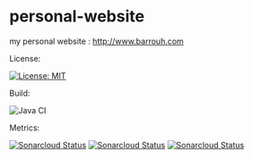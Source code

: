 # personal-website
my personal website :
http://www.barrouh.com

License:

[![License: MIT](https://img.shields.io/badge/License-MIT-yellow.svg)](https://opensource.org/licenses/MIT)

Build:

![Java CI](https://github.com/barrouh/personal-website/workflows/Java%20CI/badge.svg)

Metrics:

[![Sonarcloud Status](https://sonarcloud.io/api/project_badges/measure?project=personal-website&metric=alert_status)](https://sonarcloud.io/dashboard?id=personal-website) [![Sonarcloud Status](https://sonarcloud.io/api/project_badges/measure?project=personal-website&metric=reliability_rating)](https://sonarcloud.io/dashboard?id=personal-website) [![Sonarcloud Status](https://sonarcloud.io/api/project_badges/measure?project=personal-website&metric=sqale_rating)](https://sonarcloud.io/dashboard?id=personal-website) 



